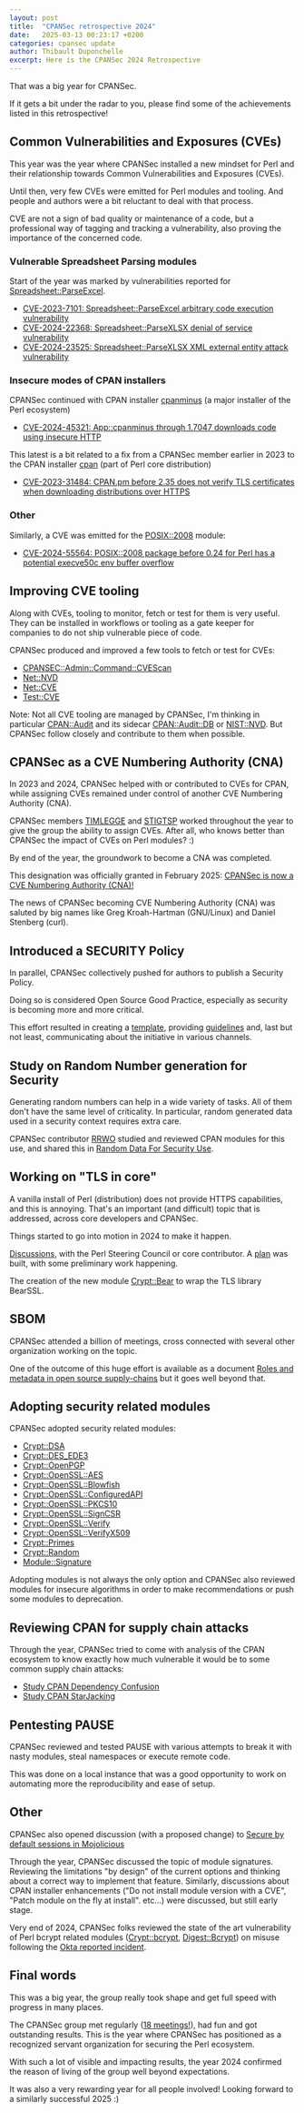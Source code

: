 ```yaml
---
layout: post
title:  "CPANSec retrospective 2024"
date:   2025-03-13 00:23:17 +0200
categories: cpansec update
author: Thibault Duponchelle
excerpt: Here is the CPANSec 2024 Retrospective
---
```


That was a big year for CPANSec.

If it gets a bit under the radar to you, please find some of the achievements listed in this retrospective!

## Common Vulnerabilities and Exposures (CVEs)
This year was the year where CPANSec installed a new mindset for Perl
and their relationship towards Common Vulnerabilities and Exposures (CVEs).

Until then, very few CVEs were emitted for Perl modules and tooling.
And people and authors were a bit reluctant to deal with that process.

CVE are not a sign of bad quality or maintenance of a code,
but a professional way of tagging and tracking a vulnerability,
also proving the importance of the concerned code.

### Vulnerable Spreadsheet Parsing modules
Start of the year was marked by vulnerabilities reported for [Spreadsheet::ParseExcel](https://metacpan.org/pod/Spreadsheet::ParseExcel).

- [CVE-2023-7101: Spreadsheet::ParseExcel arbitrary code execution vulnerability](https://security.metacpan.org/2024/02/10/vulnerable-spreadsheet-parsing-modules.html#cve-2023-7101-spreadsheetparseexcel-arbitrary-code-execution-vulnerability)
- [CVE-2024-22368: Spreadsheet::ParseXLSX denial of service vulnerability](https://security.metacpan.org/2024/02/10/vulnerable-spreadsheet-parsing-modules.html#cve-2024-22368-spreadsheetparsexlsx-denial-of-service-vulnerability)
- [CVE-2024-23525: Spreadsheet::ParseXLSX XML external entity attack vulnerability](https://security.metacpan.org/2024/02/10/vulnerable-spreadsheet-parsing-modules.html#cve-2024-23525-spreadsheetparsexlsx-xml-external-entity-attack-vulnerability)

### Insecure modes of CPAN installers
CPANSec continued with CPAN installer [cpanminus]() (a major installer of the Perl ecosystem)
- [CVE-2024-45321: App::cpanminus through 1.7047 downloads code using insecure HTTP](https://security.metacpan.org/2024/08/26/cpanminus-downloads-code-using-insecure-http.html#cve-2024-45321)

This latest is a bit related to a fix from a CPANSec member earlier in 2023 to the CPAN installer [cpan]() (part of Perl core distribution)
- [CVE-2023-31484: CPAN.pm before 2.35 does not verify TLS certificates when downloading distributions over HTTPS](https://nvd.nist.gov/vuln/detail/CVE-2023-31484)

### Other
Similarly, a CVE was emitted for the [POSIX::2008](https://metacpan.org/dist/POSIX-2008) module:
- [CVE-2024-55564: POSIX::2008 package before 0.24 for Perl has a potential execve50c env buffer overflow](https://nvd.nist.gov/vuln/detail/CVE-2024-55564)

## Improving CVE tooling
Along with CVEs, tooling to monitor, fetch or test for them is very useful.
They can be installed in workflows or tooling as a gate keeper
for companies to do not ship vulnerable piece of code.

CPANSec produced and improved a few tools to fetch or test for CVEs:
- [CPANSEC::Admin::Command::CVEScan](https://metacpan.org/pod/CPANSEC::Admin::Command::CVEScan)
- [Net::NVD](https://metacpan.org/pod/Net::NVD)
- [Net::CVE](https://metacpan.org/pod/Net::CVE)
- [Test::CVE](https://metacpan.org/pod/Test::CVE)

Note: Not all CVE tooling are managed by CPANSec, I'm thinking in particular [CPAN::Audit](https://metacpan.org/pod/CPAN::Audit) and its sidecar [CPAN::Audit::DB](https://metacpan.org/pod/CPAN::Audit::DB) or [NIST::NVD](https://metacpan.org/pod/NIST::NVD).
But CPANSec follow closely and contribute to them when possible.

## CPANSec as a CVE Numbering Authority (CNA)
In 2023 and 2024, CPANSec helped with or contributed to CVEs for CPAN,
while assigning CVEs remained under control of another CVE Numbering Authority (CNA).

CPANSec members [TIMLEGGE](https://metacpan.org/author/TIMLEGGE) and [STIGTSP](https://metacpan.org/author/STIGTSP) worked throughout the year to give the group the ability to assign CVEs.
After all, who knows better than CPANSec the impact of CVEs on Perl modules? :)

By end of the year, the groundwork to become a CNA was completed.

This designation was officially granted in February 2025: [CPANSec is now a CVE Numbering Authority (CNA)!](https://security.metacpan.org/2025/02/25/cpansec-is-cna-for-perl-and-cpan.html)

The news of CPANSec becoming CVE Numbering Authority (CNA) was saluted by big names like Greg Kroah-Hartman (GNU/Linux) and Daniel Stenberg (curl).

## Introduced a SECURITY Policy
In parallel, CPANSec collectively pushed for authors to publish a Security Policy.

Doing so is considered Open Source Good Practice, especially as security is becoming more and more critical.

This effort resulted in creating a [template](https://security.metacpan.org/docs/guides/security-policy-for-authors.html#examples), providing [guidelines](https://security.metacpan.org/docs/guides/security-policy-for-authors.html) and, last but not least, communicating about the initiative in various channels.

## Study on Random Number generation for Security
Generating random numbers can help in a wide variety of tasks.
All of them don't have the same level of criticality.
In particular, random generated data used in a security context requires extra care.

CPANSec contributor [RRWO](https://metacpan.org/author/RRWO) studied and reviewed CPAN modules for this use, and shared this in [Random Data For Security Use](https://security.metacpan.org/docs/guides/random-data-for-security.html).

## Working on "TLS in core"
A vanilla install of Perl (distribution) does not provide HTTPS capabilities, and this is annoying.
That's an important (and difficult) topic that is addressed, across core developers and CPANSec.

Things started to go into motion in 2024 to make it happen.

[Discussions](https://www.nntp.perl.org/group/perl.perl5.porters/2024/11/msg269050.html), with the Perl Steering Council or core contributor. A [plan](https://www.nntp.perl.org/group/perl.perl5.porters/2024/11/msg269202.html) was built, with some preliminary work happening.

The creation of the new module [Crypt::Bear](https://metacpan.org/dist/Crypt-Bear) to wrap the TLS library BearSSL.

## SBOM
CPANSec attended a billion of meetings, cross connected with several other organization working on the topic.

One of the outcome of this huge effort is available as a document [Roles and metadata in open source supply-chains](https://security.metacpan.org/docs/supplychain-sbom.html) but it goes well beyond that.

## Adopting security related modules
CPANSec adopted security related modules:
- [Crypt::DSA](https://metacpan.org/dist/Crypt-DSA)
- [Crypt::DES_EDE3](https://metacpan.org/dist/Crypt-DES_EDE3)
- [Crypt::OpenPGP](https://metacpan.org/dist/Crypt-OpenPGP)
- [Crypt::OpenSSL::AES](https://metacpan.org/dist/Crypt-OpenSSL-AES)
- [Crypt::OpenSSL::Blowfish](https://metacpan.org/dist/Crypt-OpenSSL-Blowfish)
- [Crypt::OpenSSL::ConfiguredAPI](https://metacpan.org/dist/Crypt-OpenSSL-ConfiguredAPI)
- [Crypt::OpenSSL::PKCS10](https://metacpan.org/dist/Crypt-OpenSSL-PKCS10)
- [Crypt::OpenSSL::SignCSR](https://metacpan.org/dist/Crypt-OpenSSL-SignCSR)
- [Crypt::OpenSSL::Verify](https://metacpan.org/dist/Crypt-OpenSSL-Verify)
- [Crypt::OpenSSL::VerifyX509](https://metacpan.org/dist/Crypt-OpenSSL-VerifyX509)
- [Crypt::Primes](https://metacpan.org/dist/Crypt-Primes)
- [Crypt::Random](https://metacpan.org/dist/Crypt-Random)
- [Module::Signature](https://metacpan.org/dist/Module-Signature)

Adopting modules is not always the only option and CPANSec also reviewed modules for insecure algorithms
in order to make recommendations or push some modules to deprecation.

## Reviewing CPAN for supply chain attacks
Through the year, CPANSec tried to come with analysis of the CPAN ecosystem
to know exactly how much vulnerable it would be to some common supply chain attacks:

- [Study CPAN Dependency Confusion](https://security.metacpan.org/docs/cpan-dependency-confusion.html)
- [Study CPAN StarJacking](https://security.metacpan.org/docs/cpan-starjacking.html)

## Pentesting PAUSE
CPANSec reviewed and tested PAUSE with various attempts to break it with nasty modules, steal namespaces or execute remote code.

This was done on a local instance that was a good opportunity to work on automating more the reproducibility and ease of setup.

## Other
CPANSec also opened discussion (with a proposed change) to [Secure by default sessions in Mojolicious](https://github.com/mojolicious/mojo/pull/2200)

Through the year, CPANSec discussed the topic of module signatures. Reviewing the limitations "by design" of the current options and thinking about a correct way to implement that feature.
Similarly, discussions about CPAN installer enhancements ("Do not install module version with a CVE", "Patch module on the fly at install". etc...) were discussed, but still early stage.

Very end of 2024, CPANSec folks reviewed the state of the art vulnerability of Perl bcrypt related modules ([Crypt::bcrypt](https://metacpan.org/dist/Crypt-Bcrypt), [Digest::Bcrypt](https://metacpan.org/pod/Digest::Bcrypt)) on misuse following the [Okta reported incident](https://medium.com/@rajat29gupta/bcrypt-and-the-okta-incident-what-developers-need-to-know-9d13a446738a).

## Final words
This was a big year, the group really took shape and get full speed with progress in many places.

The CPANSec group met regularly ([18 meetings!](https://security.metacpan.org/meetings/)), had fun and got outstanding results.
This is the year where CPANSec has positioned as a recognized servant organization for securing the Perl ecosystem.

With such a lot of visible and impacting results, the year 2024 confirmed the reason of living of the group well beyond expectations.

It was also a very rewarding year for all people involved! Looking forward to a similarly successful 2025 :)
